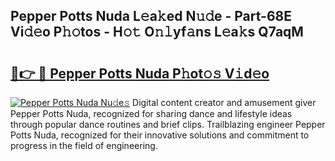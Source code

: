 ## Pepper Potts Nuda L𝚎a𝚔ed N𝚞𝚍e - Part-68E Vi𝚍𝚎o P𝚑𝚘tos - H𝚘𝚝 O𝚗𝚕yf𝚊ns L𝚎a𝚔s Q7aqM

# <h2><a href="http://kf6kev.oniu.top/?m=Pepper+Potts+Nuda">🔗👉 🔴 Pepper Potts Nuda P𝚑ot𝚘𝚜 V𝚒d𝚎o</a></h2>

[![Pepper Potts Nuda Nu𝚍e𝚜](https://i.imgur.com/0qMVB7G.gif)](http://kf6kev.oniu.top/?m=Pepper+Potts+Nuda)
Digital content creator and amusement giver Pepper Potts Nuda, recognized for sharing dance and lifestyle ideas through popular dance routines and brief clips. Trailblazing engineer Pepper Potts Nuda, recognized for their innovative solutions and commitment to progress in the field of engineering.  
